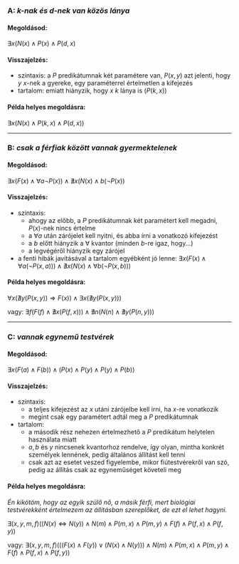 ### A: *k-nak és d-nek van közös lánya*

#### Megoldásod:

$\exists x(N(x) \land P(x) \land P(d,x)$

#### Visszajelzés:

- szintaxis: a $P$ predikátumnak két paramétere van, $P(x,y)$ azt jelenti, hogy $y$ $x$-nek a gyereke, egy paraméterrel értelmetlen a kifejezés
- tartalom: emiatt hiányzik, hogy $x$ $k$ lánya is ($P(k, x)$)

#### Példa helyes megoldásra:

$\exists x(N(x) \land P(k,x) \land P(d,x))$

------------------------------------------------

### B: *csak a férfiak között vannak gyermektelenek*

#### Megoldásod:

$\exists x(F(x) \land \forall a \neg P(x)) \land \nexists x(N(x) \land b(\neg P(x))$

#### Visszajelzés:

- szintaxis:
	- ahogy az előbb, a $P$ predikátumnak két paramétert kell megadni, $P(x)$-nek nincs értelme
	- a $\forall a$ után zárójelet kell nyitni, és abba írni a vonatkozó kifejezést
	- a $b$ előtt hiányzik a $\forall$ kvantor (minden $b$-re igaz, hogy...)
	- a legvégéről hiányzik egy zárójel
- a fenti hibák javításával a tartalom egyébként jó lenne: $\exists x(F(x) \land \forall a (\neg P(x,a))) \land \nexists x(N(x) \land \forall b(\neg P(x,b)))$

#### Példa helyes megoldásra:

$\forall x(\nexists y(P(x,y)) \Rightarrow F(x)) \land \exists x(\nexists y(P(x,y)))$

vagy: $\exists f(F(f) \land \nexists x(P(f,x))) \land \nexists n(N(n) \land \nexists y(P(n,y)))$

------------------------------------------------

### C: *vannak egynemű testvérek*

#### Megoldásod:

$\exists x(F(a) \land F(b)) \land (P(x) \land P(y) \land P(y) \land P(b))$

#### Visszajelzés:

- szintaxis:
	- a teljes kifejezést az $x$ utáni zárójelbe kell írni, ha $x$-re vonatkozik
	- megint csak egy paramétert adtál meg a $P$ predikátumnak
- tartalom:
	- a második rész nehezen értelmezhető a $P$ predikátum helytelen használata miatt
	- $a, b$ és $y$ nincsenek kvantorhoz rendelve, így olyan, mintha konkrét személyek lennének, pedig általános állítást kell tenni
	- csak azt az esetet veszed figyelembe, mikor fiútestvérekről van szó, pedig az állítás csak az egyneműséget követeli meg

#### Példa helyes megoldásra:
*Én kikötöm, hogy az egyik szülő nő, a másik férfi, mert biológiai testvérekként értelmezem az állításban szereplőket, de ezt el lehet hagyni.*

$\exists (x,y,m,f)((N(x) \Leftrightarrow N(y)) \land N(m) \land P(m,x) \land P(m,y) \land F(f) \land P(f,x) \land P(f,y))$

vagy: $\exists (x,y,m,f)(((F(x) \land F(y)) \lor (N(x) \land N(y))) \land N(m) \land P(m,x) \land P(m,y) \land F(f) \land P(f,x) \land P(f,y))$
